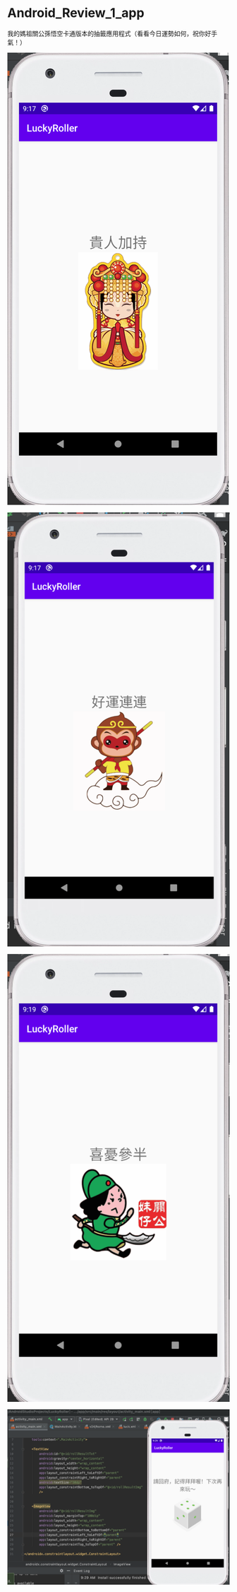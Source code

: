 # Android_Review_1_app
我的媽祖關公孫悟空卡通版本的抽籤應用程式（看看今日運勢如何，祝你好手氣！）

  ![](https://github.com/QueenieCplusplus/Android_Review_1_app/raw/main/output1.png)

![](https://github.com/QueenieCplusplus/Android_Review_1_app/raw/main/output2.png)

  ![](https://github.com/QueenieCplusplus/Android_Review_1_app/raw/main/output3.png)

![](https://github.com/QueenieCplusplus/Android_Review_1_app/raw/main/output4.png)
